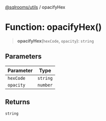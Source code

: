 [@sqlrooms/utils](../index.md) / opacifyHex

# Function: opacifyHex()

> **opacifyHex**(`hexCode`, `opacity`): `string`

## Parameters

| Parameter | Type |
| ------ | ------ |
| `hexCode` | `string` |
| `opacity` | `number` |

## Returns

`string`
